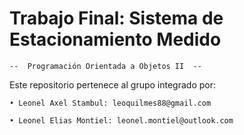 # Trabajo Final: Sistema de Estacionamiento Medido #
    --  Programación Orientada a Objetos II  --

Este repositorio pertenece al grupo integrado por:

    • Leonel Axel Stambul: leoquilmes88@gmail.com
    
    • Leonel Elias Montiel: leonel.montiel@outlook.com
